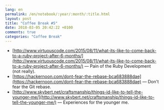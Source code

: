 ```yaml
---
lang: en
permalink: /en/notebook/:year/:month/:title.html
layout: post
title: "Coffee Break #5"
date: 2018-03-05 20:42:22 +0100
comments: true
categories: "Coffee Break"
---
```


- [http://www.virtuouscode.com/2015/08/11/what-its-like-to-come-back-to-a-ruby-project-after-6-months/](http://www.virtuouscode.com/2015/08/11/what-its-like-to-come-back-to-a-ruby-project-after-6-months/) &mdash; Pain of the Ruby Development (not really).
- [https://hackernoon.com/dont-fear-the-rebase-bca683888dae](https://hackernoon.com/dont-fear-the-rebase-bca683888dae) &mdash; Don't fear the Git rebase.
- [http://www.skybert.net/craftsmanship/things-id-like-to-tell-the-younger-me/](http://www.skybert.net/craftsmanship/things-id-like-to-tell-the-younger-me/) &mdash; Experiences for the younger me.
